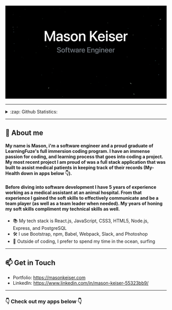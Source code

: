![](mainpage.png)

---

<details>
  <summary>:zap: Github Statistics: </summary>
  <img src="https://github-readme-stats.vercel.app/api?username=mason-keiser&show_icons=true&hide=contribs&card_width=500" />
  <img src="https://github-readme-stats.vercel.app/api/top-langs/?username=mason-keiser&layout=compact&theme=vue)](https://github.com/anuraghazra/github-readme-      stats" />
 </details>



---


## 💬 About me

#### My name is Mason, i'm a software engineer and a proud graduate of LearningFuze's full immersion coding program. I have an immense passion for coding, and learning process that goes into coding a project. My most recent project I am proud of was a full stack application that was built to assist medical patients in keeping track of their records (My-Health down in apps below 👇).

#### Before diving into software development I have 5 years of experience working as a medical assistant at an animal hospital. From that experience I gained the soft skills to effectively communicate and be a team player (as well as a team leader when needed). My years of honing my soft skills compliment my technical skills as well.


* 📚 My tech stack is React.js, JavaScript, CSS3, HTML5, Node.js, Express, and PostgreSQL
* 🛠 I use Bootstrap, npm, Babel, Webpack, Slack, and Photoshop
* 🌊 Outside of coding, I prefer to spend my time in the ocean, surfing

---

## 📫 Get in Touch


* Portfolio: https://masonkeiser.com
* LinkedIn: https://www.linkedin.com/in/mason-keiser-55323bb9/

---

### 👇 Check out my apps below 👇
